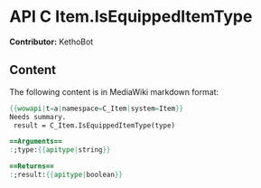 # API C Item.IsEquippedItemType

**Contributor:** KethoBot

## Content

The following content is in MediaWiki markdown format:

```mediawiki
{{wowapi|t=a|namespace=C_Item|system=Item}}
Needs summary.
 result = C_Item.IsEquippedItemType(type)

==Arguments==
:;type:{{apitype|string}}

==Returns==
:;result:{{apitype|boolean}}
```